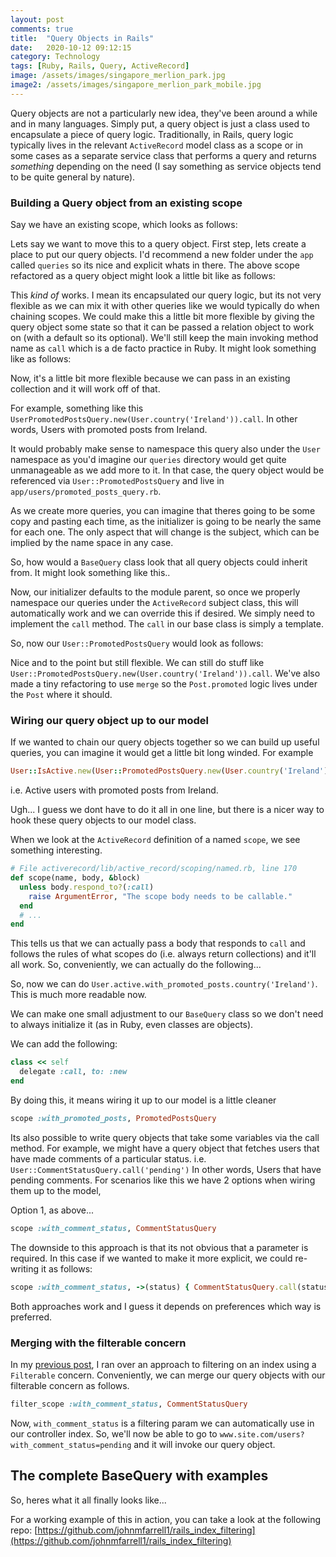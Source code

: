 ```yaml
---
layout: post
comments: true
title:  "Query Objects in Rails"
date:   2020-10-12 09:12:15
category: Technology
tags: [Ruby, Rails, Query, ActiveRecord]
image: /assets/images/singapore_merlion_park.jpg
image2: /assets/images/singapore_merlion_park_mobile.jpg
---
```


Query objects are not a particularly new idea, they've been around a while and in many languages.
Simply put, a query object is just a class used to encapsulate a piece of query logic.
Traditionally, in Rails, query logic typically lives in the relevant `ActiveRecord` model class as a scope or in some cases as a separate service class that performs a query and returns _something_ depending on the need (I say something as service objects tend to be quite general by nature).

### Building a Query object from an existing scope

Say we have an existing scope, which looks as follows:

<script src="https://gist.github.com/johnmfarrell1/fea159a70ae1f2509a75754743fc774a.js"></script>

Lets say we want to move this to a query object. First step, lets create a place to put our query objects.
I'd recommend a new folder under the `app` called `queries` so its nice and explicit whats in there.
The above scope refactored as a query object might look a little bit like as follows:

<script src="https://gist.github.com/johnmfarrell1/7e7658974d658ec8a63b74ec65304752.js"></script>

This _kind of_ works. I mean its encapsulated our query logic, but its not very flexible as we can mix it with other queries like we would typically do when chaining scopes.
We could make this a little bit more flexible by giving the query object some state so that it can be passed a relation object to work on (with a default so its optional).
We'll still keep the main invoking method name as `call` which is a de facto practice in Ruby.
It might look something like as follows:

<script src="https://gist.github.com/johnmfarrell1/7866c8a74edb66251f34c20dc5553955.js"></script>

Now, it's a little bit more flexible because we can pass in an existing collection and it will work off of that.

For example, something like this `UserPromotedPostsQuery.new(User.country('Ireland')).call`.
In other words, Users with promoted posts from Ireland. 

It would probably make sense to namespace this query also under the `User` namespace as you'd imagine our `queries` directory would get quite unmanageable as we add more to it.
In that case, the query object would be referenced via `User::PromotedPostsQuery` and live in `app/users/promoted_posts_query.rb`.

As we create more queries, you can imagine that theres going to be some copy and pasting each time, as the initializer is going to be nearly the same for each one.
The only aspect that will change is the subject, which can be implied by the name space in any case.

So, how would a `BaseQuery` class look that all query objects could inherit from.
It might look something like this..

<script src="https://gist.github.com/johnmfarrell1/5f3107ab470d3192c54d075c62b9eb3e.js"></script>

Now, our initializer defaults to the module parent, so once we properly namespace our queries under the `ActiveRecord` subject class, this will automatically work and we can override this if desired.
We simply need to implement the `call` method. The `call` in our base class is simply a template. 

So, now our `User::PromotedPostsQuery` would look as follows:

<script src="https://gist.github.com/johnmfarrell1/37b17681931b6d84a7ea3668ca8031d7.js"></script>

Nice and to the point but still flexible. We can still do stuff like `User::PromotedPostsQuery.new(User.country('Ireland')).call`.
We've also made a tiny refactoring to use `merge` so the `Post.promoted` logic lives under the `Post` where it should.

### Wiring our query object up to our model

If we wanted to chain our query objects together so we can build up useful queries, you can imagine it would get a little bit long winded.
For example 
```ruby
User::IsActive.new(User::PromotedPostsQuery.new(User.country('Ireland')).call).call
```
i.e. Active users with promoted posts from Ireland.

Ugh... I guess we dont have to do it all in one line, but there is a nicer way to hook these query objects to our model class.

When we look at the `ActiveRecord` definition of a named `scope`, we see something interesting.
```ruby
# File activerecord/lib/active_record/scoping/named.rb, line 170
def scope(name, body, &block)
  unless body.respond_to?(:call)
    raise ArgumentError, "The scope body needs to be callable."
  end
  # ...
end
```

This tells us that we can actually pass a body that responds to `call` and follows the rules of what scopes do (i.e. always return collections) and it'll all work.
So, conveniently, we can actually do the following...

<script src="https://gist.github.com/johnmfarrell1/ab967304b0daa65f7b048fd7e8772eb9.js"></script>

So, now we can do `User.active.with_promoted_posts.country('Ireland')`.
This is much more readable now.

We can make one small adjustment to our `BaseQuery` class so we don't need to always initialize it (as in Ruby, even classes are objects).

We can add the following:

```ruby
class << self
  delegate :call, to: :new
end
```

By doing this, it means wiring it up to our model is a little cleaner
```ruby
scope :with_promoted_posts, PromotedPostsQuery
```

Its also possible to write query objects that take some variables via the call method.
For example, we might have a query object that fetches users that have made comments of a particular status.
i.e. `User::CommentStatusQuery.call('pending')`
In other words, Users that have pending comments. For scenarios like this we have 2 options when wiring them up to the model,

Option 1, as above...
```ruby
scope :with_comment_status, CommentStatusQuery
```

The downside to this approach is that its not obvious that a parameter is required. 
In this case if we wanted to make it more explicit, we could re-writing it as follows:

```ruby
scope :with_comment_status, ->(status) { CommentStatusQuery.call(status) }
```

Both approaches work and I guess it depends on preferences which way is preferred.

### Merging with the filterable concern

In my [previous post](https://ifiwere.me/technology/2020/10/09/clean_index_filtering_rails.html), I ran over an approach to filtering on an index using a `Filterable` concern.
Conveniently, we can merge our query objects with our filterable concern as follows.

```ruby
filter_scope :with_comment_status, CommentStatusQuery
```

Now, `with_comment_status` is a filtering param we can automatically use in our controller index.
So, we'll now be able to go to `www.site.com/users?with_comment_status=pending` and it will invoke our query object.

## The complete BaseQuery with examples
So, heres what it all finally looks like...

<script src="https://gist.github.com/johnmfarrell1/31f42f14e3b2f02d5c24ae33f66e7eda.js"></script>
<script src="https://gist.github.com/johnmfarrell1/192ad43c29bd1c5e897082d04de584ae.js"></script>
<script src="https://gist.github.com/johnmfarrell1/7fb12b204192548cad403e441303a0f9.js"></script>
<script src="https://gist.github.com/johnmfarrell1/53d9a6c4e58d0e5eb55b4f38c240ff59.js"></script>

For a working example of this in action, you can take a look at the following repo:
[https://github.com/johnmfarrell1/rails_index_filtering](https://github.com/johnmfarrell1/rails_index_filtering)